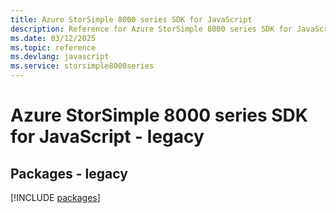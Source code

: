```yaml
---
title: Azure StorSimple 8000 series SDK for JavaScript
description: Reference for Azure StorSimple 8000 series SDK for JavaScript
ms.date: 03/12/2025
ms.topic: reference
ms.devlang: javascript
ms.service: storsimple8000series
---
```

# Azure StorSimple 8000 series SDK for JavaScript - legacy
## Packages - legacy
[!INCLUDE [packages](storsimple-8000-series-index.md)]